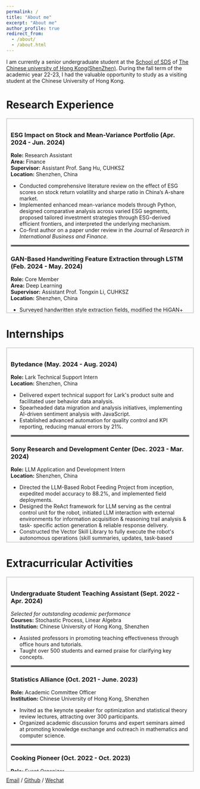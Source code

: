 ```yaml
---
permalink: /
title: "About me"
excerpt: "About me"
author_profile: true
redirect_from: 
  - /about/
  - /about.html
---
```

I am currently a senior undergraduate student at the [School of SDS](https://sds.cuhk.edu.cn/) of [The Chinese university of Hong Kong(ShenZhen)](https://www.cuhk.edu.cn/zh-hans). During the fall term of the academic year 22-23, I had the valuable opportunity to study as a visiting student at the Chinese University of Hong Kong.

<!-- Research Interest
======

For more info
<hr style="border: 2px solid #808080;"><hr style="border: 2px solid #808080;">
You can find my Chinese-version CV here: [Yang Yiqu's Curriculum Vitae](../assets/Curriculum_Vitae.pdf). -->

<!-- <hr style="border: 2px solid #808080;">

# Research Experience

<hr style="border: 2px solid #808080;">

### ESG Impact on Stock and Mean-Variance Portfolio (Apr. 2024 - Jun. 2024)
**Role:** Research Assistant  
**Area:** Finance  
**Supervisor:** Assistant Prof. Sang Hu, CUHKSZ  
**Location:** Shenzhen, China  

> - Conducted a comprehensive literature review on the effect of ESG scores on stock return volatility and Sharpe ratio in China’s A-share market.
> - Implemented enhanced mean-variance models through Python.
> - Designed comparative analysis across varied ESG segments and proposed tailored investment strategies through ESG-derived efficient frontiers.
> - Co-first author on a paper under review in the Journal of Research in International Business and Finance.

---

### GAN-Based Handwriting Feature Extraction through LSTM (Feb. 2024 - May. 2024)
**Role:** Core Member  
**Area:** Deep Learning  
**Supervisor:** Assistant Prof. Tongxin Li, CUHKSZ  
**Location:** Shenzhen, China  

> - Surveyed handwritten style extraction fields and modified the HiGAN+ model with an LSTM-based style encoder.
> - Improved individual variability capture and boosted accuracy by 1.08%.
> - Developed an OCR-based pipeline and generated over 50,000 high-quality annotated word-level images, enhancing the integrated handwriting dataset and model accuracy by 2.99%.

<hr style="border: 2px solid #808080;">


# Internships

<hr style="border: 2px solid #808080;">

### Bytedance (May. 2024 - Aug. 2024)
**Role:** Lark Technical Support Intern  
**Location:** Shenzhen, China  

> - Delivered expert technical support for Lark's product suite and facilitated user behavior data analysis.
> - Spearheaded data migration and analysis initiatives, implementing AI-driven sentiment analysis with JavaScript.
> - Established advanced automation for quality control and KPI reporting, reducing manual errors by 21%.

---

### Sony Research and Development Center (Dec. 2023 - Mar. 2024)
**Role:** LLM Application and Development Intern  
**Location:** Shenzhen, China  

> - Directed the LLM-Based Robot Feeding Project, achieving a model accuracy of 88.2%.
> - Designed the ReAct framework as the central control unit for the robot, enabling information acquisition and task-specific action generation.
> - Constructed the Vector Skill Library to enhance the robot's operational intelligence, significantly reducing processing time.

---

### Shenzhen Research Institute of Big Data (Jun. 2023 - Dec. 2023)
**Role:** Research Assistant  
**Location:** Shenzhen, China  

> - Contributed to the GPT training project, streamlining text preprocessing and data cleaning.
> - Utilized Python web scraping and advanced OCR to establish a complete training dataset.
> - Cataloged model evaluation results to facilitate targeted improvements.

---

### MEL LAB PTE. LTD. (Jun. 2023 - Sept. 2023)
**Role:** Remote Front-end Intern  
**Location:** Singapore  

> - Developed a web-based interface using Flask for dynamic visualization of audio data.
> - Resolved model reloading issues through micro-service architecture, enhancing system performance.
> - Achieved multi-file upload capability for government speech scrutiny.

---

### Shenzhen Institute of Data Economy (Jun. 2023 - Sept. 2023)
**Role:** Algorithm Intern (COSCO Shipping Smart Scheduling Project)  
**Location:** Shenzhen, China  

> - Designed algorithms for pulp vessel scheduling, adapting to business needs.
> - Utilized pruning and dynamic programming to enhance runtime efficiency.
> - Implemented an operations research model to automate scheduling.


<hr style="border: 2px solid #808080;">

# Extracurricular Activities

<hr style="border: 2px solid #808080;">

### Undergraduate Student Teaching Assistant (Sept. 2022 - Apr. 2024)
**Selected for outstanding academic performance**  
**Courses:** Stochastic Process, Linear Algebra  

> - Assisted professors in promoting teaching effectiveness through office hours and tutorials.
> - Taught over 500 students and earned praise for clarifying key concepts.

--- -->



# Research Experience

<div style="border: 2px solid #D3D3D3; padding: 10px; margin: 10px 0; height: 500px; overflow: auto;">
    <h3>ESG Impact on Stock and Mean-Variance Portfolio (Apr. 2024 - Jun. 2024)</h3>
    <strong>Role:</strong> Research Assistant<br>
    <strong>Area:</strong> Finance<br>
    <strong>Supervisor:</strong> Assistant Prof. Sang Hu, CUHKSZ<br>
    <strong>Location:</strong> Shenzhen, China<br>
    <ul>
        <li>Conducted comprehensive literature review on the effect of ESG scores on stock return volatility and sharpe ratio in China’s A-share market.</li>
        <li>Implemented enhanced mean-variance models through Python, designed comparative analysis across varied ESG segments, proposed tailored 
investment strategies through ESG-derived efficient frontiers, and interpreted the underlying mechanism.</li>
        <li>Co-first author on a paper under review in the Journal of <em> Research in International Business and Finance</em>.</li>
    </ul>
    <hr style="border: 2px solid #808080;">
    <h3>GAN-Based Handwriting Feature Extraction through LSTM (Feb. 2024 - May. 2024)</h3>
    <strong>Role:</strong> Core Member<br>
    <strong>Area:</strong> Deep Learning<br>
    <strong>Supervisor:</strong> Assistant Prof. Tongxin Li, CUHKSZ<br>
    <strong>Location:</strong> Shenzhen, China<br>
    <ul>
        <li>Surveyed handwritten style extraction fields, modified the HiGAN+ model with an LSTM-based style encoder to generate realistic handwriting 
images with desired calligraphic styles, improved the capture of individual variability, and boosted accuracy by 1.08%.</li>
        <li>Developed an OCR-based pipeline, self-generated 50,000+ high-quality and annotated word-level images, systematized and strengthened the 
integrated handwriting dataset, and upgraded model accuracy by 2.99%.</li>
    </ul>
</div>

# Internships

<div style="border: 2px solid #D3D3D3; padding: 10px; margin: 10px 0; height: 500px; overflow: auto;">
    <h3>Bytedance (May. 2024 - Aug. 2024)</h3>
    <strong>Role:</strong> Lark Technical Support Intern<br>
    <strong>Location:</strong> Shenzhen, China<br>
    <ul>
        <li>Delivered expert technical support for Lark's product suite and facilitated user behavior data analysis.</li>
        <li>Spearheaded data migration and analysis initiatives, implementing AI-driven sentiment analysis with JavaScript.</li>
        <li>Established advanced automation for quality control and KPI reporting, reducing manual errors by 21%.</li>
    </ul>
    <hr style="border: 2px solid #808080;">
    <h3>Sony Research and Development Center (Dec. 2023 - Mar. 2024)</h3>
    <strong>Role:</strong> LLM Application and Development Intern<br>
    <strong>Location:</strong> Shenzhen, China<br>
    <ul>
        <li>Directed the LLM-Based Robot Feeding Project from inception, expedited model accuracy to 88.2%, and implemented field deployments.</li>
        <li> Designed the ReAct framework for LLM serving as the central control unit for the robot, initiated LLM interaction with external environments for
 information acquisition & reasoning trail analysis & task- specific action generation & reliable response delivery.</li>
        <li>Constructed the Vector Skill Library to fully execute the robot's autonomous operations (skill summaries, updates, task-based filtering, self
verification, sophisticated tasks processing), greatly accelerated its operational intelligence within a reduced timeframe of 70%.</li>
    </ul>
    <hr style="border: 2px solid #808080;">
    <h3>Shenzhen Research Institute of Big Data (Jun. 2023 - Dec. 2023)</h3>
    <strong>Role:</strong> Research Assistant<br>
    <strong>Location:</strong> Shenzhen, China<br>
    <ul>
        <li>Contributed to the GPT training project at Shenzhen Talent Bureau, streamlined text preprocessing and data cleaning processes.</li>
        <li>Utilized Python web scraping and advanced OCR to extract relevant text information, established a complete and accurate training dataset.</li>
        <li>Utilized Python web scraping and advanced OCR to extract relevant text information, established a complete and accurate training dataset.</li>
    </ul>
    <hr style="border: 2px solid #808080;">
    <h3>MEL LAB PTE. LTD. (Jun. 2023 - Sept. 2023)</h3>
    <strong>Role:</strong> Remote Front-end Intern<br>
    <strong>Location:</strong> Singapore<br>
    <ul>
        <li>Developed an advanced web-based interface using Flask and full-stack technologies for dynamic visualization of speech waveforms, spectrograms, and artificial segmentation probabilities of uploaded audio.</li>
        <li>Used micro-service architecture and parallel processing to resolve model reloading issues, expedited runtime efficiency and system performance.</li>
        <li>Used micro-service architecture and parallel processing to resolve model reloading issues, expedited runtime efficiency and system performance.</li>
    </ul>
    <hr style="border: 2px solid #808080;">
    <h3>Shenzhen Institute of Data Economy (Jun. 2023 - Sept. 2023)</h3>
    <strong>Role:</strong> Algorithm Intern (COSCO Shipping Smart Scheduling Project)<br>
    <strong>Location:</strong> Shenzhen, China<br>
    <ul>
        <li>Used micro-service architecture and parallel processing to resolve model reloading issues, expedited runtime efficiency and system performance.</li>
        <li>Utilized pruning, dynamic programming, and constraint optimization to enhance runtime efficiency, swiftly generated clear Gantt charts.</li>
        <li> Derived and implemented an operations research model to automate scheduling, documented parameter functions & tuning strategies.</li>
    </ul>
</div>

# Extracurricular Activities

<div style="border: 2px solid #D3D3D3; padding: 10px; margin: 10px 0; height: 500px; overflow: auto;">
    <h3>Undergraduate Student Teaching Assistant (Sept. 2022 - Apr. 2024)</h3>
    <em>Selected for outstanding academic performance</em><br>
    <strong>Courses:</strong> Stochastic Process, Linear Algebra<br>
    <strong>Institution:</strong> Chinese University of Hong Kong, Shenzhen<br>
    <ul>
        <li>Assisted professors in promoting teaching effectiveness through office hours and tutorials.</li>
        <li>Taught over 500 students and earned praise for clarifying key concepts.</li>
    </ul>
    <hr style="border: 2px solid #808080;">
    <h3>Statistics Alliance (Oct. 2021 - June. 2023)</h3>
    <strong>Role:</strong> Academic Committee Officer<br>
    <strong>Institution:</strong> Chinese University of Hong Kong, Shenzhen<br>
    <ul>
        <li>Invited as the keynote speaker for optimization and statistical theory review lectures, attracting over 300 participants.</li>
        <li>Organized academic discussion forums and expert seminars aimed at promoting knowledge exchange and outreach in mathematics and computer science.</li>
    </ul>
    <hr style="border: 2px solid #808080;">
    <h3>Cooking Pioneer (Oct. 2022 - Oct. 2023)</h3>
    <strong>Role:</strong> Event Organizer<br>
    <strong>Institution:</strong> Chinese University of Hong Kong, Shenzhen<br>
    <ul>
        <li>Planned and organized food-themed workshops, including large-scale events on and off campus.</li>
        <li>Led the design of innovative activities and interactive sessions to engage participants, providing an enjoyable and educational learning experience.</li>
    </ul>

</div>



[Email](mailto:121090711@link.cuhk.edu.cn) / [Github](https://github.com/YangYiqu) / [Wechat](../images/wechat.jpg) 
